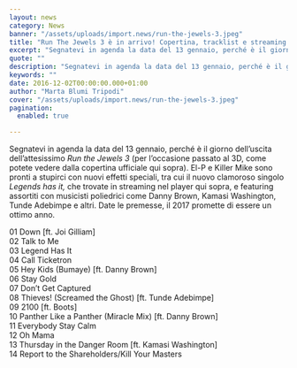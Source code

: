 ```yaml
---
layout: news
category: News
banner: "/assets/uploads/import.news/run-the-jewels-3.jpeg"
title: "Run The Jewels 3 è in arrivo! Copertina, tracklist e streaming del nuovo singolo"
excerpt: "Segnatevi in agenda la data del 13 gennaio, perché è il giorno dell’uscita dell’attesissimo Run the Jewels 3 (per l’occasione passato al 3D, come potete vedere dalla copertina ufficiale qui sopra). El-P e Killer Mike sono pronti a stupirci con nuovi effetti speciali, tra cui il nuovo clamoroso singolo Legends has it, che trovate in [&hellip"
quote: ""
description: "Segnatevi in agenda la data del 13 gennaio, perché è il giorno dell’uscita dell’attesissimo Run the Jewels 3 (per l’occasione passato al 3D, come potete vedere dalla copertina ufficiale qui sopra). El-P e Killer Mike sono pronti a stupirci con nuovi effetti speciali, tra cui il nuovo clamoroso singolo Legends has it, che trovate in [&hellip"
keywords: ""
date: 2016-12-02T00:00:00.000+01:00
author: "Marta Blumi Tripodi"
cover: "/assets/uploads/import.news/run-the-jewels-3.jpeg"
pagination:
  enabled: true

---
```


Segnatevi in agenda la data del 13 gennaio, perché è il giorno dell’uscita dell’attesissimo _Run the Jewels 3_ (per l’occasione passato al 3D, come potete vedere dalla copertina ufficiale qui sopra). El-P e Killer Mike sono pronti a stupirci con nuovi effetti speciali, tra cui il nuovo clamoroso singolo _Legends has it,_ che trovate in streaming nel player qui sopra, e featuring assortiti con musicisti poliedrici come Danny Brown, Kamasi Washington, Tunde Adebimpe e altri. Date le premesse, il 2017 promette di essere un ottimo anno.

01 Down \[ft. Joi Gilliam\]  
02 Talk to Me  
03 Legend Has It  
04 Call Ticketron  
05 Hey Kids (Bumaye) \[ft. Danny Brown\]  
06 Stay Gold  
07 Don’t Get Captured  
08 Thieves! (Screamed the Ghost) \[ft. Tunde Adebimpe\]  
09 2100 \[ft. Boots\]  
10 Panther Like a Panther (Miracle Mix) \[ft. Danny Brown\]  
11 Everybody Stay Calm  
12 Oh Mama  
13 Thursday in the Danger Room \[ft. Kamasi Washington\]  
14 Report to the Shareholders/Kill Your Masters